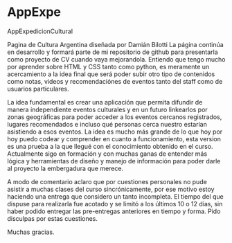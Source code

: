 # AppExpe
AppExpedicionCultural

Pagina de Cultura Argentina diseñada por Damián Bilotti
La página continúa en desarrollo y formará parte de mi repositorio de github para presentarla como proyecto de CV cuando vaya mejorandola.
Entiendo que tengo mucho por aprender sobre HTML y CSS tanto como python, es meramente un acercamiento a la idea final que será poder subir otro tipo de contenidos como notas,
videos y recomendaciónes de eventos tanto del staff como de usuarios particulares.

La idea fundamental es crear una aplicación que permita difundir de manera independiente eventos culturales y en un futuro linkearlos por zonas geográficas para poder 
acceder a los eventos cercanos registrados, lugares recomendados e incluso qué personas cerca nuestro estarían asistiendo a esos eventos. La idea es mucho más grande de lo que hoy
por hoy puedo codear y comprender en cuanto a funcionamiento, esta version es una prueba a la que llegué con el conocimiento obtenido en el curso. Actualmente sigo en formación 
y con muchas ganas de entender más lógica y herramientas de diseño y manejo de información para poder darle al proyecto la embergadura que merece. 

A modo de comentario aclaro que por cuestiones personales no pude asistir a muchas clases del curso sincrónicamente, por ese motivo estoy haciendo una entrega que considero un 
tanto incompleta. El tiempo del que dispuse para realizarla fue acotado y se limitó a los últimos 10 o 12 días, sin haber podido entregar las pre-entregas anteriores en tiempo 
y forma. Pido disculpas por estas cuestiones.

Muchas gracias.
